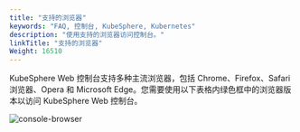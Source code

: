 ```yaml
---
title: "支持的浏览器"
keywords: "FAQ, 控制台, KubeSphere, Kubernetes"
description: "使用支持的浏览器访问控制台。"
linkTitle: "支持的浏览器"
Weight: 16510
---
```


KubeSphere Web 控制台支持多种主流浏览器，包括 Chrome、Firefox、Safari 浏览器、Opera 和 Microsoft Edge。您需要使用以下表格内绿色框中的浏览器版本以访问 KubeSphere Web 控制台。

![console-browser](/images/docs/v3.x/faq/kubesphere-web-console/supported-browsers/console-browser.png)
